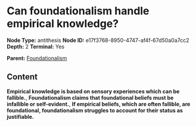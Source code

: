 # Can foundationalism handle empirical knowledge?

**Node Type:** antithesis
**Node ID:** e17f3768-8950-4747-af4f-67d50a0a7cc2
**Depth:** 2
**Terminal:** Yes

**Parent:** [Foundationalism](foundationalism.md)

## Content

**Empirical knowledge is based on sensory experiences which can be fallible.**, **Foundationalism claims that foundational beliefs must be infallible or self-evident.**, **If empirical beliefs, which are often fallible, are foundational, foundationalism struggles to account for their status as justifiable.**
